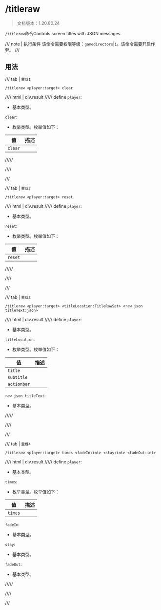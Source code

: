 # /titleraw

> 文档版本：1.20.80.24

`/titleraw`命令Controls screen titles with JSON messages.

/// note | 执行条件
该命令需要权限等级：`gamedirectors`|`1`。该命令需要开启作弊。
///

## 用法

/// tab | `重载1`
```mcfunction
/titleraw <player:target> clear
```

//// html | div.result
///// define
`player`: <!-- md:samp target -->

- 基本类型。

`clear`: <!-- md:samp TitleRawClear -->

- 枚举类型。枚举值如下：

|值|描述|
|---|---|
|`clear`||



/////

////

///

/// tab | `重载2`
```mcfunction
/titleraw <player:target> reset
```

//// html | div.result
///// define
`player`: <!-- md:samp target -->

- 基本类型。

`reset`: <!-- md:samp TitleRawReset -->

- 枚举类型。枚举值如下：

|值|描述|
|---|---|
|`reset`||



/////

////

///

/// tab | `重载3`
```mcfunction
/titleraw <player:target> <titleLocation:TitleRawSet> <raw json titleText:json>
```

//// html | div.result
///// define
`player`: <!-- md:samp target -->

- 基本类型。

`titleLocation`: <!-- md:samp TitleRawSet -->

- 枚举类型。枚举值如下：

|值|描述|
|---|---|
|`title`||
|`subtitle`||
|`actionbar`||


`raw json titleText`: <!-- md:samp json -->

- 基本类型。


/////

////

///

/// tab | `重载4`
```mcfunction
/titleraw <player:target> times <fadeIn:int> <stay:int> <fadeOut:int>
```

//// html | div.result
///// define
`player`: <!-- md:samp target -->

- 基本类型。

`times`: <!-- md:samp TitleRawTimes -->

- 枚举类型。枚举值如下：

|值|描述|
|---|---|
|`times`||


`fadeIn`: <!-- md:samp int -->

- 基本类型。

`stay`: <!-- md:samp int -->

- 基本类型。

`fadeOut`: <!-- md:samp int -->

- 基本类型。


/////

////

///
